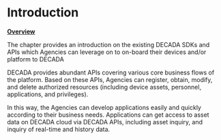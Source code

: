 # Introduction

**<u>Overview</u>**

The chapter provides an introduction on the existing DECADA SDKs and APIs which Agencies can leverage on to on-board their devices and/or platform to DECADA

DECADA provides abundant APIs covering various core business flows of the platform. Based on these APIs, Agencies can register, obtain, modify, and delete authorized resources (including device assets, personnel, applications, and privileges).

In this way, the Agencies can develop applications easily and quickly according to their business needs. Applications can get access to asset data on DECADA cloud via DECADA APIs, including asset inquiry, and inquiry of real-time and history data.